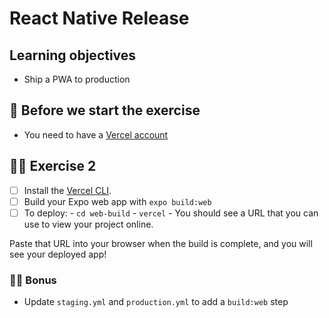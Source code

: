 # React Native Release

## Learning objectives

- Ship a PWA to production

## 🥑 Before we start the exercise

- You need to have a [Vercel account](https://vercel.com/)

## 🤸‍♀️ Exercise 2

- [ ] Install the [Vercel CLI](https://vercel.com/download).
- [ ] Build your Expo web app with `expo build:web`
- [ ] To deploy:
      - `cd web-build`
      - `vercel`
      - You should see a URL that you can use to view your project online.

Paste that URL into your browser when the build is complete, and you will see your deployed app!

### 🏋️‍♀️ Bonus

- Update `staging.yml` and `production.yml` to add a `build:web` step
